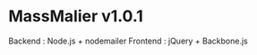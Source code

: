 MassMalier v1.0.1
===================
Backend : Node.js + nodemailer
Frontend : jQuery + Backbone.js